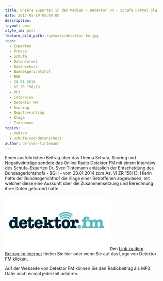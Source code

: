 ```yaml
---
title: Unsere Experten in den Medien - Detektor FM - Schufa Formel bleibt geheim
date: 2017-05-19 00:00:00
description:
layout: post
style_id: post
feature_bild_path: /uploads/detektor-fm.jpg
tags:
  - Experten
  - Presse
  - Schufa
  - Datenformel
  - Datenschutz
  - Bundesgerichtshof
  - BGH
  - 28.01.2014
  - VI ZR 156/13
  - MP3
  - Interview
  - Detektor FM
  - Scoring
  - Negativeintrag
  - Klage
  - Tintemann
topics:
  - medien
  - schufa-und-datenschutz
author: dr-sven-tintemann
---
```



Einen ausführlichen Beitrag über das Thema Schufa, Scoring und Negativeinträge sendete das Online Radio Detektor FM mit einem Interview des Schufa-Experten Dr. Sven Tintemann anlässlich der Entscheidung des Bundesgerichtshofs - BGH - vom 28.01.2014 zum Az. VI ZR 156/13. Hierin hatte der Bundesgerichthof die Klage einer Betroffenen abgewiesen, mit welcher diese eine Auskunft über die Zusammensetzung und Berechnung ihrer Daten gefordert hatte.

[![Detektor FM Logo - Online Radio - Fremde Marke](/uploads/versions/detektor-fm---x----345-181x---.jpg)](https://detektor.fm/politik/transparenz-ade-scoring-der-schufa-bleibt-weiterhin-zulaessig)Den [Link zu dem Beitrag im Internet](https://detektor.fm/politik/transparenz-ade-scoring-der-schufa-bleibt-weiterhin-zulaessig) finden Sie hier oder wenn Sie auf das Logo von Detektor FM klicken.

Auf der Webseite von Detektor FM können Sie den Radiobeitrag als MP3 Datei noch einmal jederzeit anhören.